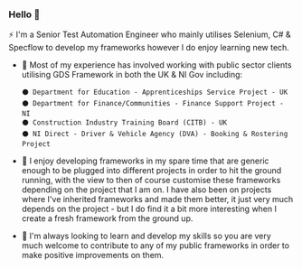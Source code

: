 ### Hello 👋

 ⚡ I'm a Senior Test Automation Engineer who mainly utilises Selenium, C# & Specflow to develop my frameworks however I do enjoy learning new tech.

- 🔭 Most of my experience has involved working with public sector clients utilising GDS Framework in both the UK & NI Gov including:

      ⚫ Department for Education - Apprenticeships Service Project - UK
      ⚫ Department for Finance/Communities - Finance Support Project - NI
      ⚫ Construction Industry Training Board (CITB) - UK
      ⚫ NI Direct - Driver & Vehicle Agency (DVA) - Booking & Rostering Project
      
 - 🌱 I enjoy developing frameworks in my spare time that are generic enough to be plugged into different projects in order to hit the ground running, with the view to then of course customise these frameworks depending on the project that I am on. 
I have also been on projects where I've inherited frameworks and made them better, it just very much depends on the project - but I do find it a bit more interesting when I create a fresh framework from the ground up. 

- 🤔 I'm always looking to learn and develop my skills so you are very much welcome to contribute to any of my public frameworks in order to make positive improvements on them. 



